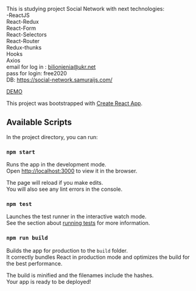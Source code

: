 This is studying project Social Network with next technologies:
</br>-ReactJS
</br>React-Redux
</br>React-Form
</br>React-Selectors
</br>React-Router
</br>Redux-thunks
</br>Hooks
</br>Axios
</br>email for log in : bilionjenia@ukr.net 
</br>pass for login: free2020
</br>DB: https://social-network.samuraijs.com/


<a target='_blank' href = "https://bilionievgen.github.io/social-network_react-redux/#/" > DEMO </a>

This project was bootstrapped with [Create React App](https://github.com/facebook/create-react-app).

## Available Scripts

In the project directory, you can run:

### `npm start`

Runs the app in the development mode.<br />
Open [http://localhost:3000](http://localhost:3000) to view it in the browser.

The page will reload if you make edits.<br />
You will also see any lint errors in the console.

### `npm test`

Launches the test runner in the interactive watch mode.<br />
See the section about [running tests](https://facebook.github.io/create-react-app/docs/running-tests) for more information.

### `npm run build`

Builds the app for production to the `build` folder.<br />
It correctly bundles React in production mode and optimizes the build for the best performance.

The build is minified and the filenames include the hashes.<br />
Your app is ready to be deployed!

